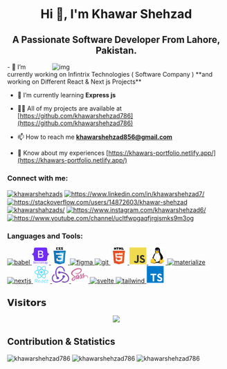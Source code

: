 [comment]: <![khawar Virtual Assistant Service Promotion LinkedIn Banner](https://github.com/khawarshehzad786/khawarshehzad786/assets/46210816/aad22f81-34bc-4a68-94e8-a9acf7178c9e)> (a reference style link.)

<h1 align="center">Hi 👋, I'm Khawar Shehzad</h1>
<h2 align="center">A Passionate Software Developer From Lahore, Pakistan.</h2>

<img align="right" alt="img" width="400" src="https://cdn.dribbble.com/users/1162077/screenshots/3848914/programmer.gif"  width="240" />
- 🔭 I’m currently working on Infintrix Technologies ( Software Company ) **and working on Different React & Next js Projects**

- 🌱 I’m currently learning **Express js** 

- 👨‍💻 All of my projects are available at [https://github.com/khawarshehzad786](https://github.com/khawarshehzad786)

- 📫 How to reach me **khawarshehzad856@gmail.com**

- 📄 Know about my experiences [https://khawars-portfolio.netlify.app/](https://khawars-portfolio.netlify.app/)

<h3 align="left">Connect with me:</h3>
<p align="left">
<a href="https://twitter.com/khawarshehzads" target="blank"><img align="center" src="https://raw.githubusercontent.com/rahuldkjain/github-profile-readme-generator/master/src/images/icons/Social/twitter.svg" alt="khawarshehzads" height="30" width="40" /></a>
<a href="https://www.linkedin.com/in/khawarshehzad7/" target="blank"><img align="center" src="https://raw.githubusercontent.com/rahuldkjain/github-profile-readme-generator/master/src/images/icons/Social/linked-in-alt.svg" alt="https://www.linkedin.com/in/khawarshehzad7/" height="30" width="40" /></a>
<a href="https://stackoverflow.com/users/14872603/khawar-shehzad" target="blank"><img align="center" src="https://raw.githubusercontent.com/rahuldkjain/github-profile-readme-generator/master/src/images/icons/Social/stack-overflow.svg" alt="https://stackoverflow.com/users/14872603/khawar-shehzad" height="30" width="40" /></a>
<a href="https://fb.com/khawarshahzads/" target="blank"><img align="center" src="https://raw.githubusercontent.com/rahuldkjain/github-profile-readme-generator/master/src/images/icons/Social/facebook.svg" alt="khawarshahzads/" height="30" width="40" /></a>
<a href="https://www.instagram.com/khawarshehzad6/" target="blank"><img align="center" src="https://raw.githubusercontent.com/rahuldkjain/github-profile-readme-generator/master/src/images/icons/Social/instagram.svg" alt="https://www.instagram.com/khawarshehzad6/" height="30" width="40" /></a>
<a href="https://www.youtube.com/@KhawarShahzad" target="blank"><img align="center" src="https://raw.githubusercontent.com/rahuldkjain/github-profile-readme-generator/master/src/images/icons/Social/youtube.svg" alt="https://www.youtube.com/channel/ucltfwpgaqfjrgjsmks9m3og" height="30" width="40" /></a>
</p>

<h3 align="left">Languages and Tools:</h3>
<p align="left"> <a href="https://babeljs.io/" target="_blank" rel="noreferrer"> <img src="https://www.vectorlogo.zone/logos/babeljs/babeljs-icon.svg" alt="babel" width="40" height="40"/> </a> <a href="https://getbootstrap.com" target="_blank" rel="noreferrer"> <img src="https://raw.githubusercontent.com/devicons/devicon/master/icons/bootstrap/bootstrap-plain-wordmark.svg" alt="bootstrap" width="40" height="40"/> </a> <a href="https://www.w3schools.com/css/" target="_blank" rel="noreferrer"> <img src="https://raw.githubusercontent.com/devicons/devicon/master/icons/css3/css3-original-wordmark.svg" alt="css3" width="40" height="40"/> </a> <a href="https://www.figma.com/" target="_blank" rel="noreferrer"> <img src="https://www.vectorlogo.zone/logos/figma/figma-icon.svg" alt="figma" width="40" height="40"/> </a> <a href="https://git-scm.com/" target="_blank" rel="noreferrer"> <img src="https://www.vectorlogo.zone/logos/git-scm/git-scm-icon.svg" alt="git" width="40" height="40"/> </a> <a href="https://www.w3.org/html/" target="_blank" rel="noreferrer"> <img src="https://raw.githubusercontent.com/devicons/devicon/master/icons/html5/html5-original-wordmark.svg" alt="html5" width="40" height="40"/> </a> <a href="https://developer.mozilla.org/en-US/docs/Web/JavaScript" target="_blank" rel="noreferrer"> <img src="https://raw.githubusercontent.com/devicons/devicon/master/icons/javascript/javascript-original.svg" alt="javascript" width="40" height="40"/> </a> <a href="https://www.linux.org/" target="_blank" rel="noreferrer"> <img src="https://raw.githubusercontent.com/devicons/devicon/master/icons/linux/linux-original.svg" alt="linux" width="40" height="40"/> </a> <a href="https://materializecss.com/" target="_blank" rel="noreferrer"> <img src="https://raw.githubusercontent.com/prplx/svg-logos/5585531d45d294869c4eaab4d7cf2e9c167710a9/svg/materialize.svg" alt="materialize" width="40" height="40"/> </a> <a href="https://nextjs.org/" target="_blank" rel="noreferrer"> <img src="https://cdn.worldvectorlogo.com/logos/nextjs-2.svg" alt="nextjs" width="40" height="40"/> </a> <a href="https://reactjs.org/" target="_blank" rel="noreferrer"> <img src="https://raw.githubusercontent.com/devicons/devicon/master/icons/react/react-original-wordmark.svg" alt="react" width="40" height="40"/> </a> <a href="https://redux.js.org" target="_blank" rel="noreferrer"> <img src="https://raw.githubusercontent.com/devicons/devicon/master/icons/redux/redux-original.svg" alt="redux" width="40" height="40"/> </a> <a href="https://sass-lang.com" target="_blank" rel="noreferrer"> <img src="https://raw.githubusercontent.com/devicons/devicon/master/icons/sass/sass-original.svg" alt="sass" width="40" height="40"/> </a> <a href="https://svelte.dev" target="_blank" rel="noreferrer"> <img src="https://upload.wikimedia.org/wikipedia/commons/1/1b/Svelte_Logo.svg" alt="svelte" width="40" height="40"/> </a> <a href="https://tailwindcss.com/" target="_blank" rel="noreferrer"> <img src="https://www.vectorlogo.zone/logos/tailwindcss/tailwindcss-icon.svg" alt="tailwind" width="40" height="40"/> </a> <a href="https://www.typescriptlang.org/" target="_blank" rel="noreferrer"> <img src="https://raw.githubusercontent.com/devicons/devicon/master/icons/typescript/typescript-original.svg" alt="typescript" width="40" height="40"/> </a> </p>

## 𝗩𝗶𝘀𝗶𝘁𝗼𝗿𝘀

<p align="center">   
  <img src="https://profile-counter.glitch.me/muqeetmughal/count.svg" />  
</p>

## Contribution & Statistics

<p>
  <img  src="https://github-readme-stats.vercel.app/api/top-langs?username=khawarshehzad786&show_icons=true&locale=en&layout=compact" alt="khawarshehzad786" />
  <img  src="https://github-readme-stats.vercel.app/api?username=khawarshehzad786&show_icons=true&locale=en" alt="khawarshehzad786" />
  <img  src="https://github-readme-streak-stats.herokuapp.com/?user=khawarshehzad786&" alt="khawarshehzad786" />
</p>
